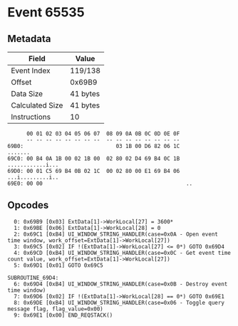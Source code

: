 # Event 65535

## Metadata

| Field           | Value    |
|-----------------|----------|
| Event Index     | 119/138  |
| Offset          | 0x69B9   |
| Data Size       | 41 bytes |
| Calculated Size | 41 bytes |
| Instructions    | 10       |

```
      00 01 02 03 04 05 06 07  08 09 0A 0B 0C 0D 0E 0F
      -- -- -- -- -- -- -- --  -- -- -- -- -- -- -- --
69B0:                             03 1B 00 D6 82 06 1C           .......
69C0: 00 B4 0A 1B 00 02 1B 00  02 80 02 D4 69 B4 0C 1B  ............i...
69D0: 00 01 C5 69 B4 0B 02 1C  00 02 80 00 E1 69 B4 06  ...i.........i..
69E0: 00 00                                             ..              
```

## Opcodes

```
  0: 0x69B9 [0x03] ExtData[1]->WorkLocal[27] = 3600*
  1: 0x69BE [0x06] ExtData[1]->WorkLocal[28] = 0
  2: 0x69C1 [0xB4] UI_WINDOW_STRING_HANDLER(case=0x0A - Open event time window, work_offset=ExtData[1]->WorkLocal[27])
  3: 0x69C5 [0x02] IF !(ExtData[1]->WorkLocal[27] <= 0*) GOTO 0x69D4
  4: 0x69CD [0xB4] UI_WINDOW_STRING_HANDLER(case=0x0C - Get event time count value, work_offset=ExtData[1]->WorkLocal[27])
  5: 0x69D1 [0x01] GOTO 0x69C5

SUBROUTINE_69D4:
  6: 0x69D4 [0xB4] UI_WINDOW_STRING_HANDLER(case=0x0B - Destroy event time window)
  7: 0x69D6 [0x02] IF !(ExtData[1]->WorkLocal[28] == 0*) GOTO 0x69E1
  8: 0x69DE [0xB4] UI_WINDOW_STRING_HANDLER(case=0x06 - Toggle query message flag, flag_value=0x00)
  9: 0x69E1 [0x00] END_REQSTACK()
```
